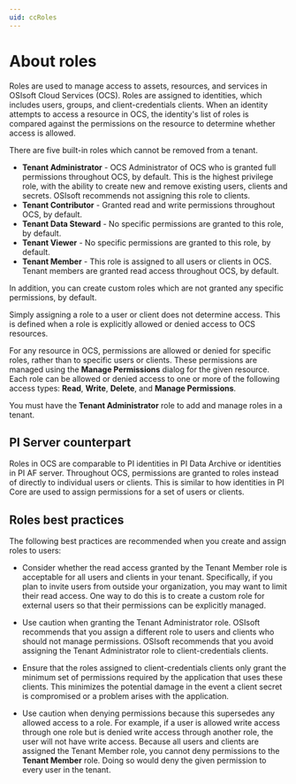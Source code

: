 ```yaml
---
uid: ccRoles
---
```

# About roles

Roles are used to manage access to assets, resources, and services in OSIsoft Cloud Services (OCS). Roles are assigned to identities, which includes users, groups, and client-credentials clients. When an identity attempts to access a resource in OCS, the identity's list of roles is compared against the permissions on the resource to determine whether access is allowed.


There are five built-in roles which cannot be removed from a tenant.

- **Tenant Administrator** - OCS Administrator of OCS who is granted full permissions throughout OCS, by default. This is the highest privilege role, with the ability to create new and remove existing users, clients and secrets. OSIsoft recommends not assigning this role to clients.
- **Tenant Contributor** - Granted read and write permissions throughout OCS, by default.
- **Tenant Data Steward** - No specific permissions are granted to this role, by default.
- **Tenant Viewer** - No specific permissions are granted to this role, by default.
- **Tenant Member** - This role is assigned to all users or clients in OCS. Tenant members are granted read access throughout OCS, by default.

In addition, you can create custom roles which are not granted any specific permissions, by default. 

Simply assigning a role to a user or client does not determine access. This is defined when a role is explicitly allowed or denied access to OCS resources.

For any resource in OCS, permissions are allowed or denied for specific roles, rather than to specific users or clients. These permissions are managed using the **Manage Permissions** dialog for the given resource. Each role can be allowed or denied access to one or more of the following access types: **Read**, **Write**, **Delete**, and **Manage Permissions**.

You must have the **Tenant Administrator** role to add and manage roles in a tenant.

## <a name="roles-pi-server"></a>PI Server counterpart

Roles in OCS are comparable to PI identities in PI Data Archive or identities in PI AF server. Throughout OCS, permissions are granted to roles instead of directly to individual users or clients. This is similar to how identities in PI Core are used to assign permissions for a set of users or clients.

## <a name="roles-bp"></a>Roles best practices

The following best practices are recommended when you create and assign roles to users:

- Consider whether the read access granted by the Tenant Member role is acceptable for all users and clients in your tenant. Specifically, if you plan to invite users from outside your organization, you may want to limit their read access. One way to do this is to create a custom role for external users so that their permissions can be explicitly managed.

- Use caution when granting the Tenant Administrator role. OSIsoft recommends that you assign a different role to users and clients who should not manage permissions. OSIsoft recommends that you avoid assigning the Tenant Administrator role to client-credentials clients.

- Ensure that the roles assigned to client-credentials clients only grant the minimum set of permissions required by the application that uses these clients. This minimizes the potential damage in the event a client secret is compromised or a problem arises with the application.

- Use caution when denying permissions because this supersedes any allowed access to a role. For example, if a user is allowed write access through one role but is denied write access through another role, the user will not have write access. Because all users and clients are assigned the Tenant Member role, you cannot deny permissions to the **Tenant Member** role. Doing so would deny the given permission to every user in the tenant.
